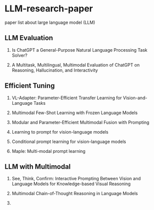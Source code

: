 # LLM-research-paper
paper list about large language model (LLM)

## LLM Evaluation

1. Is ChatGPT a General-Purpose Natural Language Processing Task Solver? 
  
2. A Multitask, Multilingual, Multimodal Evaluation of ChatGPT on Reasoning, Hallucination, and Interactivity

## Efficient Tuning

1. VL-Adapter: Parameter-Efficient Transfer Learning for Vision-and-Language Tasks

2. Multimodal Few-Shot Learning with Frozen Language Models

3. Modular and Parameter-Efficient Multimodal Fusion with Prompting

4. Learning to prompt for vision-language models

5. Conditional prompt learning for vision-language models

6. Maple: Multi-modal prompt learning

## LLM with Multimodal 

1. See, Think, Confirm: Interactive Prompting Between Vision and Language Models for Knowledge-based Visual Reasoning

2. Multimodal Chain-of-Thought Reasoning in Language Models

3. 
